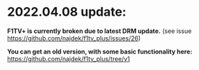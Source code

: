 # 2022.04.08 update:
**F1TV+ is currently broken due to latest DRM update.** (see issue https://github.com/najdek/f1tv_plus/issues/26)

**You can get an old version, with some basic functionality here:**
https://github.com/najdek/f1tv_plus/tree/v1
